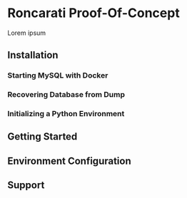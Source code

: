 # Roncarati Proof-Of-Concept

Lorem ipsum

## Installation

### Starting MySQL with Docker

### Recovering Database from Dump

### Initializing a Python Environment

## Getting Started

## Environment Configuration

## Support